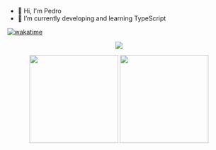 - 👋 Hi, I'm Pedro
- 🌱 I’m currently developing and learning TypeScript

[![wakatime](https://wakatime.com/badge/user/72e6d426-4052-4b25-b07e-a52553ac655e.svg)](https://wakatime.com/@72e6d426-4052-4b25-b07e-a52553ac655e)

<p align="center">

  <img src ="https://github-readme-streak-stats.herokuapp.com?user=gitdangerous2000&theme=radical&hide_border=true&background=FFFFFF00">
  <br>
<div align="center">
  <img height="200px" src="https://github-readme-stats.vercel.app/api?username=gitdangerous2000&show_icons=true&theme=gotham&include_all_commits=true&count_private=true&border_radius=10&hide_border=true&bg_color=272A34&locale=pt-br"/>
  <img height="200px" src="https://github-readme-stats.vercel.app/api/top-langs/?username=gitdangerous2000&layout=compact&langs_count=16&theme=gotham&border_radius=10&hide_border=true&bg_color=272A34&locale=pt-br"/>

</div
</p>
